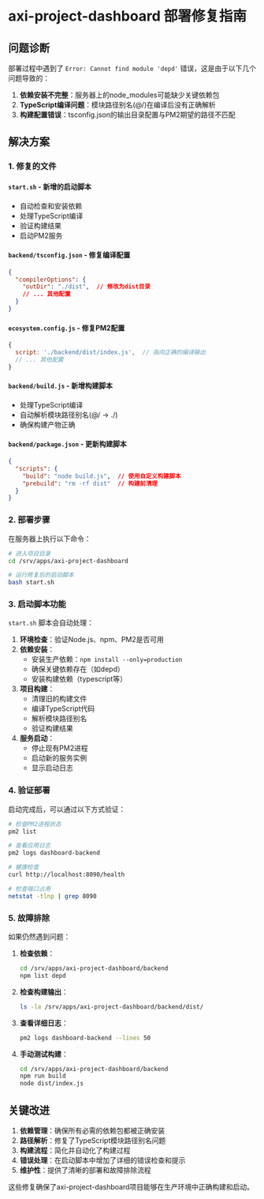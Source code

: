 # axi-project-dashboard 部署修复指南

## 问题诊断

部署过程中遇到了 `Error: Cannot find module 'depd'` 错误，这是由于以下几个问题导致的：

1. **依赖安装不完整**：服务器上的node_modules可能缺少关键依赖包
2. **TypeScript编译问题**：模块路径别名(@/)在编译后没有正确解析
3. **构建配置错误**：tsconfig.json的输出目录配置与PM2期望的路径不匹配

## 解决方案

### 1. 修复的文件

#### `start.sh` - 新增的启动脚本
- 自动检查和安装依赖
- 处理TypeScript编译
- 验证构建结果
- 启动PM2服务

#### `backend/tsconfig.json` - 修复编译配置
```json
{
  "compilerOptions": {
    "outDir": "./dist",  // 修改为dist目录
    // ... 其他配置
  }
}
```

#### `ecosystem.config.js` - 修复PM2配置
```javascript
{
  script: './backend/dist/index.js',  // 指向正确的编译输出
  // ... 其他配置
}
```

#### `backend/build.js` - 新增构建脚本
- 处理TypeScript编译
- 自动解析模块路径别名(@/ → ./)
- 确保构建产物正确

#### `backend/package.json` - 更新构建脚本
```json
{
  "scripts": {
    "build": "node build.js",  // 使用自定义构建脚本
    "prebuild": "rm -rf dist"  // 构建前清理
  }
}
```

### 2. 部署步骤

在服务器上执行以下命令：

```bash
# 进入项目目录
cd /srv/apps/axi-project-dashboard

# 运行修复后的启动脚本
bash start.sh
```

### 3. 启动脚本功能

`start.sh` 脚本会自动处理：

1. **环境检查**：验证Node.js、npm、PM2是否可用
2. **依赖安装**：
   - 安装生产依赖：`npm install --only=production`
   - 确保关键依赖存在（如depd）
   - 安装构建依赖（typescript等）
3. **项目构建**：
   - 清理旧的构建文件
   - 编译TypeScript代码
   - 解析模块路径别名
   - 验证构建结果
4. **服务启动**：
   - 停止现有PM2进程
   - 启动新的服务实例
   - 显示启动日志

### 4. 验证部署

启动完成后，可以通过以下方式验证：

```bash
# 检查PM2进程状态
pm2 list

# 查看应用日志
pm2 logs dashboard-backend

# 健康检查
curl http://localhost:8090/health

# 检查端口占用
netstat -tlnp | grep 8090
```

### 5. 故障排除

如果仍然遇到问题：

1. **检查依赖**：
   ```bash
   cd /srv/apps/axi-project-dashboard/backend
   npm list depd
   ```

2. **检查构建输出**：
   ```bash
   ls -la /srv/apps/axi-project-dashboard/backend/dist/
   ```

3. **查看详细日志**：
   ```bash
   pm2 logs dashboard-backend --lines 50
   ```

4. **手动测试构建**：
   ```bash
   cd /srv/apps/axi-project-dashboard/backend
   npm run build
   node dist/index.js
   ```

## 关键改进

1. **依赖管理**：确保所有必需的依赖包都被正确安装
2. **路径解析**：修复了TypeScript模块路径别名问题
3. **构建流程**：简化并自动化了构建过程
4. **错误处理**：在启动脚本中增加了详细的错误检查和提示
5. **维护性**：提供了清晰的部署和故障排除流程

这些修复确保了axi-project-dashboard项目能够在生产环境中正确构建和启动。
